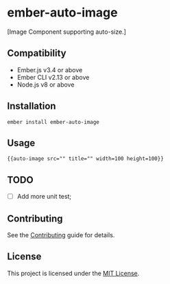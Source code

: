ember-auto-image
==============================================================================

[Image Component supporting auto-size.]


Compatibility
------------------------------------------------------------------------------

* Ember.js v3.4 or above
* Ember CLI v2.13 or above
* Node.js v8 or above


Installation
------------------------------------------------------------------------------

```
ember install ember-auto-image
```


Usage
------------------------------------------------------------------------------

```
{{auto-image src="" title="" width=100 height=100}}
```

TODO
------------------------------------------------------------------------------
- [ ] Add more unit test;

Contributing
------------------------------------------------------------------------------

See the [Contributing](CONTRIBUTING.md) guide for details.


License
------------------------------------------------------------------------------

This project is licensed under the [MIT License](LICENSE.md).
